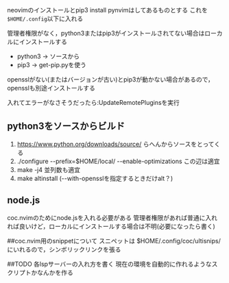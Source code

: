 neovimのインストールとpip3 install pynvimはしてあるものとする
これを`$HOME/.config`以下に入れる

管理者権限がなく，python3またはpip3がインストールされてない場合はローカルにインストールする

- python3 -> ソースから
- pip3 -> get-pip.pyを使う

opensslがない(またはバージョンが古い)とpip3が動かない場合があるので，opensslも別途インストールする

入れてエラーがなさそうだったら:UpdateRemotePluginsを実行

## python3をソースからビルド
1. https://www.python.org/downloads/source/ らへんからソースをとってくる
2. ./configure --prefix=$HOME/local/ --enable-optimizations  この辺は適宜
3. make -j4 並列数も適宜
4. make altinstall  (--with-opensslを指定するときだけalt？)

## node.js
coc.nvimのためにnode.jsを入れる必要がある
管理者権限があれば普通に入れれば良いけど，ローカルにインストールする場合は不明(必要になったら書く)

##coc.nvim用のsnippetについて
スニペットは $HOME/.config/coc/ultisnips/ にいれるので，シンボリックリンクを張る

##TODO
各lspサーバーの入れ方を書く
現在の環境を自動的に作れるようなスクリプトかなんかを作る

